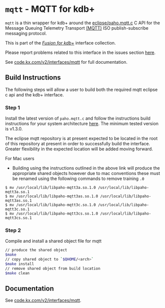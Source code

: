 # `mqtt` - MQTT for kdb+

`mqtt` is a thin wrapper for kdb+ around the [eclipse/paho.mqtt.c](https://github.com/eclipse/paho.mqtt.c) C API for the Message Queuing Telemetry Transport [(MQTT)](http://mqtt.org/) ISO publish-subscribe messaging protocol.

This is part of the [_Fusion for kdb+_](http://code.kx.com/v2/interfaces/fusion/) interface collection.

Please report problems related to this interface in the issues section [here](https://github.com/KxSystems/mqtt/issues).

See [code.kx.com/v2/interfaces/mqtt](http://code.kx.com/v2/interfaces/mqtt/) for full documentation.

## Build Instructions

The following steps will allow a user to build both the required mqtt eclipse c api and the kdb+ interface.

### Step 1

Install the latest version of `paho.mqtt.c` and follow the instructions build instructions for your system architecture [here](https://github.com/eclipse/paho.mqtt.c#build-instructions-for-gnu-make). The minimum tested version is v1.3.0.

The eclipse mqtt repository is at present expected to be located in the root of this repository at present in order to successfully build the interface. Greater flexibility in the expected location will be added moving forward.

For Mac users
*  Building using the instructions outlined in the above link will produce the appropriate shared objects however due to mac conventions these must be renamed using the following commands to remove training `.0`
```
$ mv /usr/local/lib/libpaho-mqtt3a.so.1.0 /usr/local/lib/libpaho-mqtt3a.so.1
$ mv /usr/local/lib/libpaho-mqtt3as.so.1.0 /usr/local/lib/libpaho-mqtt3as.so.1
$ mv /usr/local/lib/libpaho-mqtt3c.so.1.0 /usr/local/lib/libpaho-mqtt3c.so.1
$ mv /usr/local/lib/libpaho-mqtt3cs.so.1.0 /usr/local/lib/libpaho-mqtt3cs.so.1
```

### Step 2

Compile and install a shared object file for mqtt

```bash
// produce the shared object
$make
// copy shared object to `$QHOME/<arch>`
$make install
// remove shared object from build location
$make clean
```

## Documentation

See [code.kx.com/v2/interfaces/mqtt](http://code.kx.com/v2/interfaces/mqtt/).
